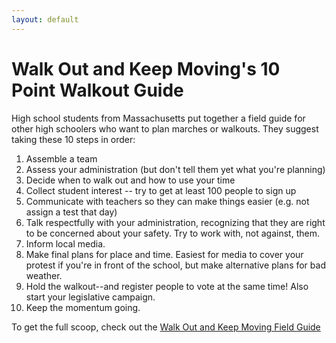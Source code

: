 ```yaml
---
layout: default
---
```


Walk Out and Keep Moving's 10 Point Walkout Guide
=================

High school students from Massachusetts put together a field guide for other high schoolers who want to plan marches or walkouts. They suggest taking these 10 steps in order:
1. Assemble a team
2. Assess your administration (but don't tell them yet what you're planning)
3. Decide when to walk out and how to use your time
4. Collect student interest -- try to get at least 100 people to sign up
5. Communicate with teachers so they can make things easier (e.g. not assign a test that day)
6. Talk respectfully with your administration, recognizing that they are right to be concerned about your safety. Try to work with, not against, them.
7. Inform local media.
8. Make final plans for place and time. Easiest for media to cover your protest if you're in front of the school, but make alternative plans for bad weather.
9. Hold the walkout--and register people to vote at the same time! Also start your legislative campaign.
10. Keep the momentum going.

To get the full scoop, check out the [Walk Out and Keep Moving Field Guide](https://drive.google.com/file/d/1Io_i1kCYeOvGIEWT1qXMGtcwbXmQ-l_j/view)
